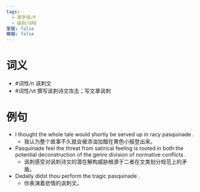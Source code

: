 ```yaml
---
tags:
  - 首字母/P
  - 级别/GRE
掌握: false
模糊: false
---
```

# 词义
- #词性/n  讽刺文
- #词性/vt  撰写讽刺诗文攻击；写文章讽刺
# 例句
- I thought the whole tale would shortly be served up in racy pasquinade .
	- 我认为整个故事不久就会被添油加醋在黄色小报登出来。
- Pasquinade feel the threat from satirical feeling is rooted in both the potential deconstruction of the genre division of normative conflicts .
	- 讽刺感受对讽刺诗文的潜在解构威胁根源于二者在文类划分规范上的矛盾。
- Dedally didst thou perform the tragic pasquinade .
	- 你表演着悲情的讽刺文。
